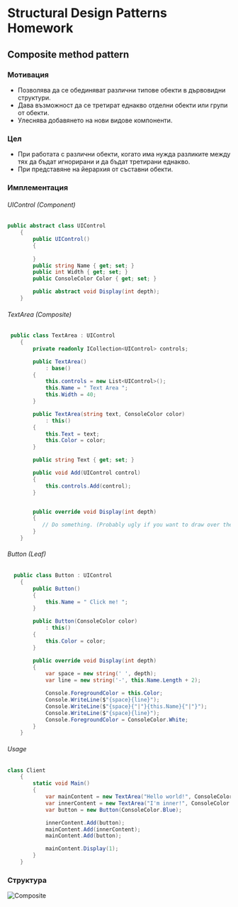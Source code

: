 # Structural Design Patterns Homework

## Composite method pattern

### Мотивация
* Позволява да се обединяват различни типове обекти в дървовидни структури.
* Дава възможност да се третират еднакво отделни обекти или групи от обекти.
* Улеснява добавянето на нови видове компоненти.

### Цел
* При работата с различни обекти, когато има нужда разликите между тях да бъдат игнорирани и да бъдат третирани еднакво.
* При представяне на йерархия от съставни обекти.

### Имплементация 

###### UIControl (Component)

```c#
public abstract class UIControl
    {
        public UIControl()
        { 
            
        }
        public string Name { get; set; }
        public int Width { get; set; }
        public ConsoleColor Color { get; set; }

        public abstract void Display(int depth);
    }
```

###### TextArea (Composite)

```c#
 public class TextArea : UIControl
    {
        private readonly ICollection<UIControl> controls;

        public TextArea()
            : base()
        {
            this.controls = new List<UIControl>();
            this.Name = " Text Area ";
            this.Width = 40;
        }

        public TextArea(string text, ConsoleColor color)
            : this()
        {
            this.Text = text;
            this.Color = color;
        }

        public string Text { get; set; }

        public void Add(UIControl control)
        {
            this.controls.Add(control);
        }


        public override void Display(int depth)
        {
           // Do something. (Probably ugly if you want to draw over the console.. like in the demo provided)
        }
    }
```

###### Button (Leaf)

```c#
  public class Button : UIControl
    {
        public Button()
        {
            this.Name = " Click me! ";
        }

        public Button(ConsoleColor color)
            : this()
        {
            this.Color = color;
        }

        public override void Display(int depth)
        {
            var space = new string(' ', depth);
            var line = new string('-', this.Name.Length + 2);

            Console.ForegroundColor = this.Color;
            Console.WriteLine($"{space}{line}");
            Console.WriteLine($"{space}{"|"}{this.Name}{"|"}");
            Console.WriteLine($"{space}{line}");
            Console.ForegroundColor = ConsoleColor.White;
        }
    }
```
###### Usage
```c#
class Client
    {
        static void Main()
        {
            var mainContent = new TextArea("Hello world!", ConsoleColor.Cyan);
            var innerContent = new TextArea("I'm inner!", ConsoleColor.Green);
            var button = new Button(ConsoleColor.Blue);           

            innerContent.Add(button);
            mainContent.Add(innerContent);
            mainContent.Add(button);

            mainContent.Display(1);       
        }
    }
```
### Структура
![Composite](images/Composite.png "Composite - UML diagram")
